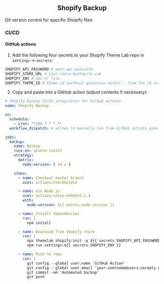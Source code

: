 <!-- title / description (start) -->
<h2 align="center">Shopify Backup</h2>

Git version control for specific Shopify files
<!-- title / description (end) -->

<!-- ci/cd (start) -->
### CI/CD

#### GitHub actions

1. Add the following four secrets to your Shopify Theme Lab repo in `settings` → `secrets`:

```sh
SHOPIFY_API_PASSWORD # your-api-password
SHOPIFY_STORE_URL # your-store.myshopify.com
SHOPIFY_ENV # dev or live
SHOPIFY_THEME_ID # theme-id (without quotation marks) - find the id either in shopify.[env].config.yml or with shopify:themes task
```

2. Copy and paste into a GitHub action (adjust contents if necessary):

```yml
# Shopify Backup CI/CD integration for GitHub actions
name: Shopify Backup

on:
  schedule:
    - cron: "*/15 * * * *"
  workflow_dispatch: # allows to manually run from GitHub actions panel

jobs:
  backup:
    name: Backup
    runs-on: ubuntu-latest
    strategy:
      matrix:
        node-version: [ 14.x ]

    steps:
      - name: Checkout master branch
        uses: actions/checkout@v2

      - name: Use Node.js
        uses: actions/setup-node@v2.1.4
        with:
          node-version: ${{ matrix.node-version }}

      - name: Install dependencies
        run: |
          npm install

      - name: Download from Shopify store
        run: |
          npx themelab shopify:init -p ${{ secrets.SHOPIFY_API_PASSWORD }} -s ${{ secrets.SHOPIFY_STORE_URL }} -e ${{ secrets.SHOPIFY_ENV }} -i ${{ secrets.SHOPIFY_THEME_ID }}
          npm run settings:${{ secrets.SHOPIFY_ENV }}

      - name: Push to repo
        run: |
          git config --global user.name 'GitHub Action'
          git config --global user.email 'your-username@users.noreply.github.com'
          git commit -am 'Automated backup'
          git push
```
<!-- ci/cd (end) -->